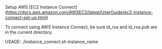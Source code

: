 Setup AWS [EC2 Instance Connect] (https://docs.aws.amazon.com/AWSEC2/latest/UserGuide/ec2-instance-connect-set-up.html)



To connect using AWS Instance Connect, be sure id_rsa and id_rsa.pub are in the current directory.

USAGE: ./instance_connect.sh instance_name

